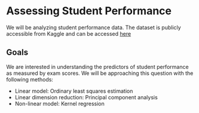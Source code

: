# Assessing Student Performance

We will be analyzing student performance data. The dataset is publicly accessible from Kaggle and can be accessed [here](https://www.kaggle.com/datasets/lainguyn123/student-performance-factors?resource=download)

## Goals

We are interested in understanding the predictors of student performance as measured by exam scores. We will be approaching this question with the following methods: 

- Linear model: Ordinary least squares estimation
- Linear dimension reduction: Principal component analysis
- Non-linear model: Kernel regression
